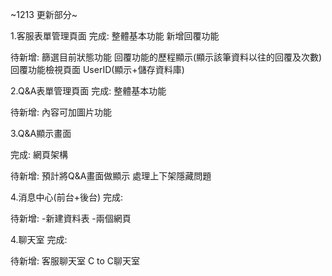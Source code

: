 ~1213 更新部分~

1.客服表單管理頁面
完成:
整體基本功能
新增回覆功能

待新增:
篩選目前狀態功能
回覆功能的歷程顯示(顯示該筆資料以往的回覆及次數)
回覆功能檢視頁面
UserID(顯示+儲存資料庫)

2.Q&A表單管理頁面
完成:
整體基本功能

待新增:
內容可加圖片功能

3.Q&A顯示畫面

完成:
網頁架構

待新增:
預計將Q&A畫面做顯示
處理上下架隱藏問題

4.消息中心(前台+後台)
完成:

待新增:
-新建資料表
-兩個網頁

4.聊天室
完成:

待新增:
客服聊天室
C to C聊天室
